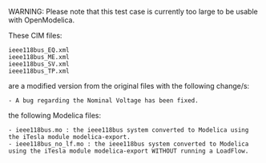 WARNING:
Please note that this test case is currently too large to be usable with OpenModelica.

These CIM files:

	ieee118bus_EQ.xml
	ieee118bus_ME.xml
	ieee118bus_SV.xml
	ieee118bus_TP.xml
	
are a modified version from the original files with the following change/s:

	- A bug regarding the Nominal Voltage has been fixed.
	
the following Modelica files:

	- ieee118bus.mo : the ieee118bus system converted to Modelica using the iTesla module modelica-export.
	- ieee118bus_no_lf.mo : the ieee118bus system converted to Modelica using the iTesla module modelica-export WITHOUT running a LoadFlow.
